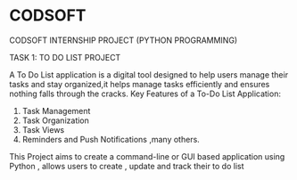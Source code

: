 # CODSOFT
CODSOFT INTERNSHIP PROJECT (PYTHON PROGRAMMING)

TASK 1: TO DO LIST PROJECT

A To Do List application is a digital tool designed to help users manage their tasks and stay organized,it helps manage tasks efficiently and ensures nothing falls through the cracks.
Key Features of a To-Do List Application:
1. Task Management
2. Task Organization
3. Task Views
4. Reminders and Push Notifications ,many others.
                                                                                                     
 This Project aims to create a command-line or GUI based application using Python , allows users to create , update and track their to do list
